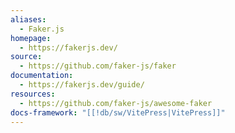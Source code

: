 ```yaml
---
aliases:
  - Faker.js
homepage:
  - https://fakerjs.dev/
source:
  - https://github.com/faker-js/faker
documentation:
  - https://fakerjs.dev/guide/
resources:
  - https://github.com/faker-js/awesome-faker
docs-framework: "[[!db/sw/VitePress|VitePress]]"
---
```

